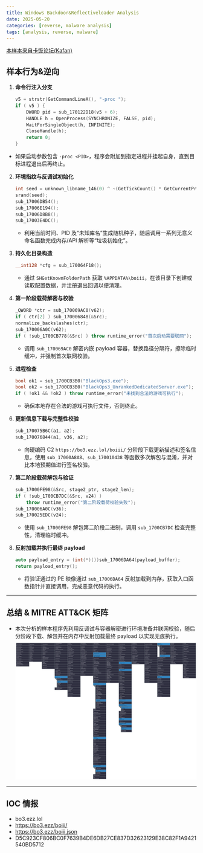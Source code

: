 ```yaml
---
title: Windows Backdoor&Reflectiveloader Analysis
date: 2025-05-20
categories: [reverse, malware analysis]
tags: [analysis, reverse, malware]
---
```


[本样本来自卡饭论坛(Kafan)](https://bbs.kafan.cn/thread-2281596-1-1.html)

## 样本行为&逆向

1. **命令行注入分支**  
   ```cpp
   v5 = strstr(GetCommandLineA(), "-proc ");
   if ( v5 ) {
       DWORD pid = sub_170122D18(v5 + 6);
       HANDLE h = OpenProcess(SYNCHRONIZE, FALSE, pid);
       WaitForSingleObject(h, INFINITE);
       CloseHandle(h);
       return 0;
   }
    ````

* 如果启动参数包含 `-proc <PID>`，程序会附加到指定进程并挂起自身，直到目标进程退出后再终止。

2. **环境指纹与反调试初始化**

   ```cpp
   int seed = unknown_libname_146(0) ^ ~(GetTickCount() * GetCurrentProcessId());
   srand(seed);
   sub_17006DB54();
   sub_17006E194();
   sub_17006D8B8();
   sub_17003E4DC();
   ```

   * 利用当前时间、PID 及“未知库名”生成随机种子，随后调用一系列无意义命名函数完成内存/API 解析等“垃圾初始化”。

3. **持久化目录构造**

   ```cpp
   __int128 *cfg = sub_170064F18();
   ```

   * 通过 `SHGetKnownFolderPath` 获取 `%APPDATA%\boiii`，在该目录下创建或读取配置数据，并注册退出回调以便清理。

4. **第一阶段载荷解密与校验**

   ```cpp
   _QWORD *ctr = sub_170069AC0(v62);
   if ( ctr[2] ) sub_170006848(&Src);
   normalize_backslashes(ctr);
   sub_170006A0C(v62);
   if ( !sub_1700CB778(&Src) ) throw runtime_error("首次启动需要联网");
   ```

   * 调用 `sub_170069AC0` 解密内嵌 payload 容器，替换路径分隔符，擦除临时缓冲，并强制首次联网校验。

5. **进程检查**

   ```cpp
   bool ok1 = sub_1700CB3B0("BlackOps3.exe");
   bool ok2 = sub_1700CB3B0("BlackOps3_UnrankedDedicatedServer.exe");
   if ( !ok1 && !ok2 ) throw runtime_error("未找到合法的游戏可执行");
   ```

   * 确保本地存在合法的游戏可执行文件，否则终止。

6. **更新信息下载与完整性校验**

   ```cpp
   sub_170075B6C(a1, a2);
   sub_170076844(a1, v36, a2);
   ```

   * 向硬编码 C2 `https://bo3.ezz.lol/boiii/` 分阶段下载更新描述和签名信息，使用 `sub_17000A8A8`、`sub_170010438` 等函数多次解包与混淆，并对比本地预期值进行签名校验。

7. **第二阶段载荷解包与验证**

   ```cpp
   sub_17000FE98(&Src, stage2_ptr, stage2_len);
   if ( !sub_1700CB7DC(&Src, v24) )
       throw runtime_error("第二阶段载荷校验失败");
   sub_170006A0C(v36);
   sub_170025EDC(v24);
   ```

   * 使用 `sub_17000FE98` 解包第二阶段二进制，调用 `sub_1700CB7DC` 检查完整性，清理临时缓冲。

8. **反射加载并执行最终 payload**

   ```cpp
   auto payload_entry = (int(*)())sub_17006DA64(payload_buffer);
   return payload_entry();
   ```
    
   * 将验证通过的 PE 映像通过 `sub_17006DA64` 反射加载到内存，获取入口函数指针并直接调用，完成恶意代码的执行。

---

## 总结 & MITRE ATT&CK 矩阵

- 本次分析的样本程序先利用反调试与容器解密进行环境准备并联网校验，随后分阶段下载、解包并在内存中反射加载最终 payload 以实现无痕执行。
![MITRE ATT&CK](images/2025-5-20_mitre_layer_2.svg)

---

## IOC 情报

- bo3.ezz.lol
- https://bo3.ezz/boiii/
- https://bo3.ezz/boiii.json
- D5C923CF806BC0F7639B4DE6DB27CE837D32623129E38C82F1A9421540BD5712



